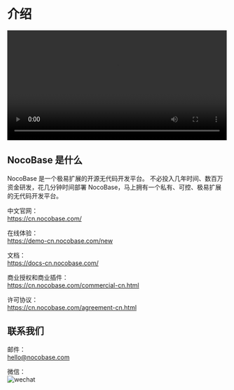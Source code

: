 # 介绍

<video width="100%" controls>
      <source src="https://static-docs.nocobase.com/NocoBase-CN-0426.mp4" type="video/mp4">
</video>

## NocoBase 是什么

NocoBase 是一个极易扩展的开源无代码开发平台。
不必投入几年时间、数百万资金研发，花几分钟时间部署 NocoBase，马上拥有一个私有、可控、极易扩展的无代码开发平台。

中文官网：  
https://cn.nocobase.com/

在线体验：  
https://demo-cn.nocobase.com/new

文档：  
https://docs-cn.nocobase.com/

商业授权和商业插件：  
https://cn.nocobase.com/commercial-cn.html

许可协议：  
https://cn.nocobase.com/agreement-cn.html

## 联系我们  

邮件：  
hello@nocobase.com

微信：  
![wechat](https://static-docs.nocobase.com/wechat.png)